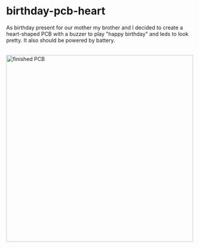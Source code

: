 # birthday-pcb-heart

As birthday present for our mother my brother and I decided to create a heart-shaped PCB with a buzzer
to play "happy birthday" and leds to look pretty. It also should be powered by battery.

<br><img align="center" height=500 src="Herz_Platine.jpg" alt="finished PCB" title="finished PCB"><br>


